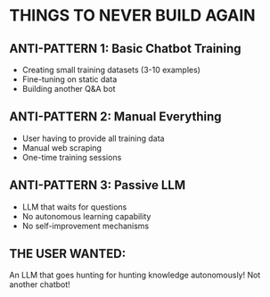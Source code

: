 # THINGS TO NEVER BUILD AGAIN

## ANTI-PATTERN 1: Basic Chatbot Training
- Creating small training datasets (3-10 examples)
- Fine-tuning on static data
- Building another Q&A bot

## ANTI-PATTERN 2: Manual Everything
- User having to provide all training data
- Manual web scraping
- One-time training sessions

## ANTI-PATTERN 3: Passive LLM
- LLM that waits for questions
- No autonomous learning capability
- No self-improvement mechanisms

## THE USER WANTED:
An LLM that goes hunting for hunting knowledge autonomously!
Not another chatbot!